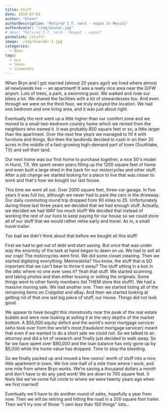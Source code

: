 ```yaml
---
title: Stuff
date: 2010-07-03
author: "Glenn"
authorDescription: "Retired I.T. nerd - expat in Mexico"
authorAvatar: "/img/avatar.jpg"
# desc: "Retired I.T. nerd - Mexpat - vegan"
permalink: /stuff/
image:  /img/hoarder-1.jpg
categories:
  - News
tags:
  - usa
  - texas
  - sixmonths
---
```

When Bryn and I got married (almost 20 years ago!) we lived where almost all newlyweds live -- an apartment! It was a really nice area near the D/FW airport. Lots of trees, a park, a swimming pool. We walked and rode our bikes a lot. We shared the facilities with a lot of stewardesses too. And even through we were on the third floor, we truly enjoyed the location. We had one bedroom and one living area, and it was just about right.

Eventually the rent went up a little higher than our comfort zone and we moved to a small two-bedroom country home which we rented from the neighbors who owned it. It was probably 850 square feet or so, a little larger than the apartment. Over the next few years we managed to fill it with furniture and things. But then the landlords decided to cash in on their 20 acres in the middle of a fast-growing high-demand part of town (Southlake, TX) and sell their land.

Our next home was our first home to purchase together, a nice 50's model in Hurst, TX. We spent seven years filling up the 1200 square feet of home and even built a large shed in the back for our motorcycles and other stuff. After a job change we started looking for a place to live that was closer to work and that's how we bought our last house.

This time we went all out. Over 2000 square feet, three-car garage. In five years it was full too, although we never had to park the cars in the driveway. Our daily commuting round trip dropped from 90 miles to 25. Unfortunately during these last three years we decided that we had enough stuff. Actually, we decided we had WAY too much stuff! We decided that instead of working the rest of our lives to keep paying for our house so we could store all of our stuff that we would rather retire early and travel. As in, a small travel trailer.

Too bad we didn't think about that before we bought all this stuff!

First we had to get out of debt and start saving. But once that was under way the enormity of the task at hand began to dawn on us. We had to sell all our crap! The motorcycles went first. We did some closet cleaning. Then we started digitizing everything. Memorabilia? You know, the stuff that is SO important that we can't bear to throw it away? The stuff sitting in a box in the attic where no one ever sees it? Yeah that stuff. We started scanning and taking photos and then either tossing or selling the originals. Some things went to other family members (let THEM store this stuff!). We had a massive moving sale. We had another one. Then we started listing all of the remaining items on Craigslist and eBay. And then we started looking at getting rid of that one last big piece of stuff, our house. Things did not look good.

We appear to have bought this monstrosity near the peak of the real estate bubble and were now looking at selling it at the very depths of the market bottom. A $55,000 equity deficit and the world's worst mortgage servicer (who took over from the world's most *fraudulent* mortgage servicer) meant that even if we wanted to do a short sale we could not. So we talked to an attorney and did a lot of research and finally just decided to walk away. So far we have spent over $90,000 and the loan balance has only gone up by $5,000 while the home value has dropped. Time to stop the bleeding.

So we finally packed up and moved a few rooms' worth of stuff into a nice little apartment in town. We live one-half of a mile from where I work, and one mile from where Bryn works. We're saving a thousand dollars a month and don't have to do any yard work! We are down to 700 square feet. It feels like we've come full circle to where we were twenty years ago when we first married!

Eventually we'll have to do another round of sales, hopefully a year from now. Then we will be retiring and hitting the road in a 200 square foot trailer. Then we'll try one of those "I own less than 100 things" lists...